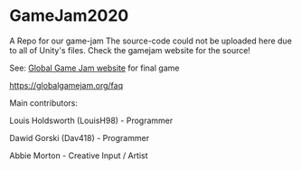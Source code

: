 # GameJam2020
A Repo for our game-jam
The source-code could not be uploaded here due to all of Unity's files.
Check the gamejam website for the source!
 
See: [Global Game Jam website](https://globalgamejam.org/2020/games/untitled-zombie-game-2-5) for final game

https://globalgamejam.org/faq

Main contributors: 

Louis Holdsworth (LouisH98) - Programmer

Dawid Gorski (Dav418) - Programmer

Abbie Morton - Creative Input / Artist
